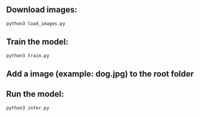 ## Download images:

```
python3 load_images.py
```

## Train the model:

```
python3 train.py
```

## Add a image (example: dog.jpg) to the root folder

## Run the model:

```
python3 infer.py
```
